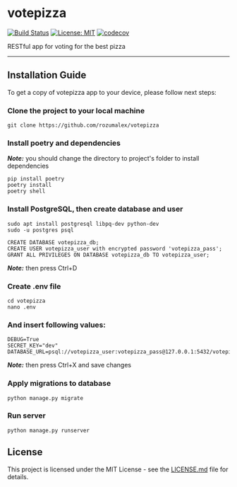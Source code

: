# votepizza

[![Build Status](https://travis-ci.com/rozumalex/votepizza.svg?branch=main)](https://travis-ci.org/github/rozumalex/votepizza)
[![License: MIT](https://img.shields.io/badge/License-MIT-blue.svg)](https://github.com/rozumalex/votepizza/blob/master/LICENSE)
[![codecov](https://codecov.io/gh/rozumalex/votepizza/branch/main/graph/badge.svg)](https://codecov.io/gh/rozumalex/votepizza)

RESTful app for voting for the best pizza

---

## Installation Guide
To get a copy of votepizza app to your device, please follow next steps:

### Clone the project to your local machine
```
git clone https://github.com/rozumalex/votepizza
```

### Install poetry and dependencies
***Note:*** you should change the directory to project's folder to install dependencies

```
pip install poetry
poetry install
poetry shell
```

### Install PostgreSQL, then create database and user
```
sudo apt install postgresql libpq-dev python-dev
sudo -u postgres psql

CREATE DATABASE votepizza_db;
CREATE USER votepizza_user with encrypted password 'votepizza_pass';
GRANT ALL PRIVILEGES ON DATABASE votepizza_db TO votepizza_user;
```
***Note:*** then press Ctrl+D

### Create .env file
```
cd votepizza
nano .env
```

### And insert following values:
```
DEBUG=True
SECRET_KEY="dev"
DATABASE_URL=psql://votepizza_user:votepizza_pass@127.0.0.1:5432/votepizza_db
```
***Note:*** then press Ctrl+X and save changes

### Apply migrations to database
```
python manage.py migrate
```

### Run server
```
python manage.py runserver
```

## License
This project is licensed under the MIT License - see the [LICENSE.md](https://github.com/rozumalex/votepizza/blob/master/LICENSE) file for details.
